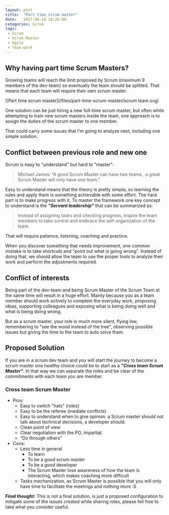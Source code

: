 ```yaml
---
layout: post
title:  "Part time scrum master"
date:   2017-06-18 18:26:00
categories: Scrum
tags:
 - Scrum
 - Scrum Master
 - Agile
 - Team-work
---
```



## Why having part time Scrum Masters?

Growing teams will reach the limit proposed by Scrum (maximum 9 members of the dev-team) so eventually the team should be splitted. That means that each team will require their own scrum master. 

![Part time scrum master](/files/part-time-scrum-master/scrum team.svg)


One solution can be just hiring a new full-time scrum master, 
but often while attempting to train new scrum masters inside the team,  one approach is to assign the duties of the scrum master to one member.

That could carry some issues that I'm going to analyze next, including one simple solution.


## Conflict between previous role and new one

Scrum is easy to "understand" but hard to "master": 

> Michael James: “A good Scrum Master can have two teams,  a great Scrum Master will only have one team.”

Easy to understand means that the theory is pretty simple, so learning the rules and apply them is something achievable with some effort. The hard part is to make progress with it.
To master the framework one key concept to understand is the ***"Servant leadership"*** that can be summarized as: 

> Instead of assigning tasks and checking progress, inspire the team members to take control and embrace the self-organization of the team.

That will require patience, listening, coaching and practice.

When you discover something that needs improvement, one common mistake is to take shortcuts and "point out what is going wrong". Instead of doing that, we should allow the team to use the proper tools to analyze their work and perform the adjustments required.

## Conflict of interests

Being part of the dev-team and being Scrum Master of the Scrum Team at the same time will result in a huge effort. Mainly because you as a team member should work actively to complete the everyday work, proposing ideas, supporting colleagues and exposing what is being doing well and what is being doing wrong. 

But as a scrum master, your role is much more silent, flying low, remembering to "see the wood instead of the tree", observing possible issues but giving the time to the team to auto solve them.


## Proposed Solution

 If you are in a scrum dev team and you will start the journey to become a scrum master one healthy choice could be to start as a ***"Cross team Scrum Master"***. In that way we can separate the roles and be clear of the commitments with each team you are member.

### Cross team Scrum Master
* Pros:
    * Easy to switch "hats" (roles)
    * Easy to be the referee (mediate conflicts)
    * Easy to understand when to give opinion: a Scrum master should not talk about technical decisions, a developer should.
    * Clean point of view
    * Clear negotiation with the PO, impartial.
    * “Do through others”
* Cons:
    * Less time in general
       * To learn
       * To be a good scrum master
       * To be a good developer
       * The Scrum Master lose awareness of how the team is interacting, which makes coaching more difficult
    * Tasks mechanization, as Scrum Master is possible that you will only have time to facilitate the meetings and nothing more :S

    
 ***Final thought:*** This is not a final solution, is just a proposed configuration to mitigate some of the issues created while sharing roles, please fell free to take what you consider useful.







 







